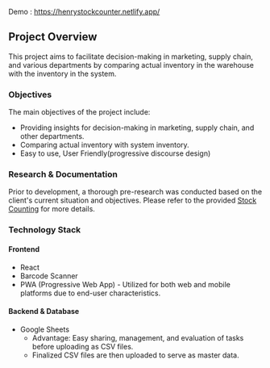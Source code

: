 Demo : https://henrystockcounter.netlify.app/

## Project Overview

This project aims to facilitate decision-making in marketing, supply chain, and various departments by comparing actual inventory in the warehouse with the inventory in the system.

### Objectives

The main objectives of the project include:
- Providing insights for decision-making in marketing, supply chain, and other departments.
- Comparing actual inventory with system inventory.
- Easy to use, User Friendly(progressive discourse design)
  
### Research & Documentation
Prior to development, a thorough pre-research was conducted based on the client's current situation and objectives. Please refer to the provided [Stock Counting](https://github.com/HenryHong91/Projects_/blob/main/StockCounting/StockCounting.pdf.pdf) for more details.


### Technology Stack

#### Frontend
- React
- Barcode Scanner
- PWA (Progressive Web App) - Utilized for both web and mobile platforms due to end-user characteristics.

#### Backend & Database
- Google Sheets
  - Advantage: Easy sharing, management, and evaluation of tasks before uploading as CSV files.
  - Finalized CSV files are then uploaded to serve as master data.


